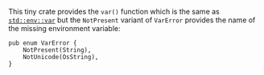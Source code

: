This tiny crate provides the `var()` function which is the same as [`std::env::var`](https://doc.rust-lang.org/stable/std/env/fn.var.html) but the `NotPresent` variant of `VarError` provides the name of the missing environment variable:

```
pub enum VarError {
    NotPresent(String),
    NotUnicode(OsString),
}
```

